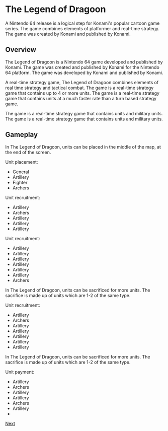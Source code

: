 # The Legend of Dragoon

A Nintendo 64 release is a logical step for Konami's popular cartoon game series. The game combines elements of platformer and real-time strategy. The game was created by Konami and published by Konami.

## Overview

The Legend of Dragoon is a Nintendo 64 game developed and published by Konami. The game was created and published by Konami for the Nintendo 64 platform. The game was developed by Konami and published by Konami.

A real-time strategy game, The Legend of Dragoon combines elements of real time strategy and tactical combat. The game is a real-time strategy game that contains up to 4 or more units. The game is a real-time strategy game that contains units at a much faster rate than a turn based strategy game.

The game is a real-time strategy game that contains units and military units. The game is a real-time strategy game that contains units and military units.

## Gameplay

In The Legend of Dragoon, units can be placed in the middle of the map, at the end of the screen.

Unit placement:

*   General
*   Artillery
*   Fighter
*   Archers

Unit recruitment:

*   Artillery
*   Archers
*   Artillery
*   Artillery
*   Artillery

Unit recruitment:

*   Artillery
*   Artillery
*   Artillery
*   Artillery
*   Artillery
*   Artillery
*   Archers

In The Legend of Dragoon, units can be sacrificed for more units. The sacrifice is made up of units which are 1-2 of the same type.

Unit recruitment:

*   Artillery
*   Archers
*   Artillery
*   Artillery
*   Artillery
*   Artillery
*   Artillery

In The Legend of Dragoon, units can be sacrificed for more units. The sacrifice is made up of units which are 1-2 of the same type.

Unit payment:

*   Artillery
*   Archers
*   Artillery
*   Artillery
*   Archers
*   Artillery
*
[Next](435.md)